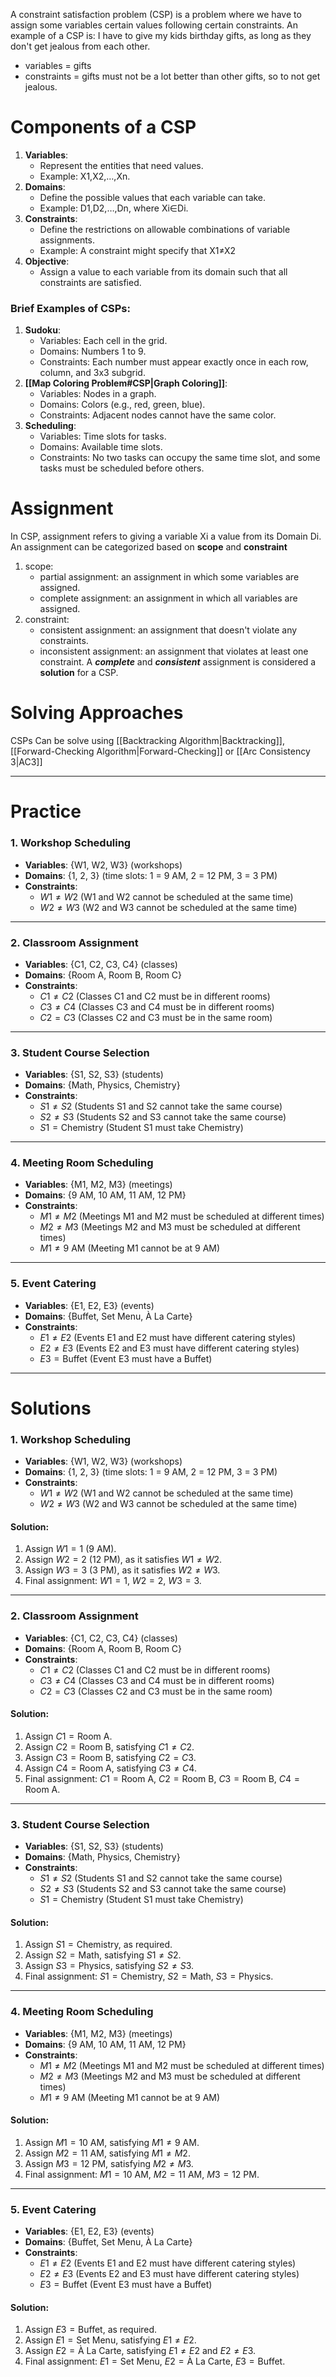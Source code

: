 A constraint satisfaction problem (CSP) is a problem where we have to assign some variables certain values following certain constraints.
An example of a CSP is: I have to give my kids birthday gifts, as long as they don't get jealous from each other.
- variables = gifts
- constraints = gifts must not be a lot better than other gifts, so to not get jealous.
# Components of a CSP
1. **Variables**:
    - Represent the entities that need values.
    - Example: X1​,X2​,…,Xn​.
2. **Domains**:
    - Define the possible values that each variable can take.
    - Example: D1​,D2​,…,Dn​, where Xi∈Di.
3. **Constraints**:
    - Define the restrictions on allowable combinations of variable assignments.
    - Example: A constraint might specify that X1≠X2
4. **Objective**:
    - Assign a value to each variable from its domain such that all constraints are satisfied.
### Brief Examples of CSPs:
1. **Sudoku**:
    - Variables: Each cell in the grid.
    - Domains: Numbers 1 to 9.
    - Constraints: Each number must appear exactly once in each row, column, and 3x3 subgrid.
2. **[[Map Coloring Problem#CSP|Graph Coloring]]**: 
    - Variables: Nodes in a graph.
    - Domains: Colors (e.g., red, green, blue).
    - Constraints: Adjacent nodes cannot have the same color.
3. **Scheduling**:
    - Variables: Time slots for tasks.
    - Domains: Available time slots.
    - Constraints: No two tasks can occupy the same time slot, and some tasks must be scheduled before others.
# Assignment
In CSP, assignment refers to giving a variable Xi a value from its Domain Di.
An assignment can be categorized based on **scope** and **constraint**
1. scope:
	- partial assignment: an assignment in which some variables are assigned.
	- complete assignment: an assignment in which all variables are assigned.
2. constraint:
	- consistent assignment: an assignment that doesn't violate any constraints.
	- inconsistent assignment: an assignment that violates at least one constraint.
A ***complete*** and ***consistent*** assignment is considered a **solution** for a CSP.
# Solving Approaches
CSPs Can be solve using [[Backtracking Algorithm|Backtracking]], [[Forward-Checking Algorithm|Forward-Checking]] or [[Arc Consistency 3|AC3]]

---
# Practice
### 1. Workshop Scheduling
- **Variables**: {W1, W2, W3} (workshops)
- **Domains**: {1, 2, 3} (time slots: 1 = 9 AM, 2 = 12 PM, 3 = 3 PM)
- **Constraints**:
  - $W1 \neq W2$ (W1 and W2 cannot be scheduled at the same time)
  - $W2 \neq W3$ (W2 and W3 cannot be scheduled at the same time)
---
### 2. Classroom Assignment
- **Variables**: {C1, C2, C3, C4} (classes)
- **Domains**: {Room A, Room B, Room C}
- **Constraints**:
  - $C1 \neq C2$ (Classes C1 and C2 must be in different rooms)
  - $C3 \neq C4$ (Classes C3 and C4 must be in different rooms)
  - $C2 = C3$ (Classes C2 and C3 must be in the same room)
---
### 3. Student Course Selection
- **Variables**: {S1, S2, S3} (students)
- **Domains**: {Math, Physics, Chemistry}
- **Constraints**:
  - $S1 \neq S2$ (Students S1 and S2 cannot take the same course)
  - $S2 \neq S3$ (Students S2 and S3 cannot take the same course)
  - $S1 = \text{Chemistry}$ (Student S1 must take Chemistry)

---
### 4. Meeting Room Scheduling
- **Variables**: {M1, M2, M3} (meetings)
- **Domains**: {9 AM, 10 AM, 11 AM, 12 PM}
- **Constraints**:
  - $M1 \neq M2$ (Meetings M1 and M2 must be scheduled at different times)
  - $M2 \neq M3$ (Meetings M2 and M3 must be scheduled at different times)
  - $M1 \neq 9 \text{ AM}$ (Meeting M1 cannot be at 9 AM)
---
### 5. Event Catering
- **Variables**: {E1, E2, E3} (events)
- **Domains**: {Buffet, Set Menu, À La Carte}
- **Constraints**:
  - $E1 \neq E2$ (Events E1 and E2 must have different catering styles)
  - $E2 \neq E3$ (Events E2 and E3 must have different catering styles)
  - $E3 = \text{Buffet}$ (Event E3 must have a Buffet)
---
# Solutions
### 1. Workshop Scheduling
- **Variables**: {W1, W2, W3} (workshops)
- **Domains**: {1, 2, 3} (time slots: 1 = 9 AM, 2 = 12 PM, 3 = 3 PM)
- **Constraints**:
  - $W1 \neq W2$ (W1 and W2 cannot be scheduled at the same time)
  - $W2 \neq W3$ (W2 and W3 cannot be scheduled at the same time)
#### Solution:
1. Assign $W1 = 1$ (9 AM).
2. Assign $W2 = 2$ (12 PM), as it satisfies $W1 \neq W2$.
3. Assign $W3 = 3$ (3 PM), as it satisfies $W2 \neq W3$.
4. Final assignment: $W1 = 1$, $W2 = 2$, $W3 = 3$.

---
### 2. Classroom Assignment
- **Variables**: {C1, C2, C3, C4} (classes)
- **Domains**: {Room A, Room B, Room C}
- **Constraints**:
  - $C1 \neq C2$ (Classes C1 and C2 must be in different rooms)
  - $C3 \neq C4$ (Classes C3 and C4 must be in different rooms)
  - $C2 = C3$ (Classes C2 and C3 must be in the same room)
#### Solution:
1. Assign $C1 = \text{Room A}$.
2. Assign $C2 = \text{Room B}$, satisfying $C1 \neq C2$.
3. Assign $C3 = \text{Room B}$, satisfying $C2 = C3$.
4. Assign $C4 = \text{Room A}$, satisfying $C3 \neq C4$.
5. Final assignment: $C1 = \text{Room A}$, $C2 = \text{Room B}$, $C3 = \text{Room B}$, $C4 = \text{Room A}$.
---
### 3. Student Course Selection
- **Variables**: {S1, S2, S3} (students)
- **Domains**: {Math, Physics, Chemistry}
- **Constraints**:
  - $S1 \neq S2$ (Students S1 and S2 cannot take the same course)
  - $S2 \neq S3$ (Students S2 and S3 cannot take the same course)
  - $S1 = \text{Chemistry}$ (Student S1 must take Chemistry)
#### Solution:
1. Assign $S1 = \text{Chemistry}$, as required.
2. Assign $S2 = \text{Math}$, satisfying $S1 \neq S2$.
3. Assign $S3 = \text{Physics}$, satisfying $S2 \neq S3$.
4. Final assignment: $S1 = \text{Chemistry}$, $S2 = \text{Math}$, $S3 = \text{Physics}$.
---
### 4. Meeting Room Scheduling
- **Variables**: {M1, M2, M3} (meetings)
- **Domains**: {9 AM, 10 AM, 11 AM, 12 PM}
- **Constraints**:
  - $M1 \neq M2$ (Meetings M1 and M2 must be scheduled at different times)
  - $M2 \neq M3$ (Meetings M2 and M3 must be scheduled at different times)
  - $M1 \neq 9 \text{ AM}$ (Meeting M1 cannot be at 9 AM)
#### Solution:
1. Assign $M1 = 10 \text{ AM}$, satisfying $M1 \neq 9 \text{ AM}$.
2. Assign $M2 = 11 \text{ AM}$, satisfying $M1 \neq M2$.
3. Assign $M3 = 12 \text{ PM}$, satisfying $M2 \neq M3$.
4. Final assignment: $M1 = 10 \text{ AM}$, $M2 = 11 \text{ AM}$, $M3 = 12 \text{ PM}$.
---
### 5. Event Catering
- **Variables**: {E1, E2, E3} (events)
- **Domains**: {Buffet, Set Menu, À La Carte}
- **Constraints**:
  - $E1 \neq E2$ (Events E1 and E2 must have different catering styles)
  - $E2 \neq E3$ (Events E2 and E3 must have different catering styles)
  - $E3 = \text{Buffet}$ (Event E3 must have a Buffet)
#### Solution:
1. Assign $E3 = \text{Buffet}$, as required.
2. Assign $E1 = \text{Set Menu}$, satisfying $E1 \neq E2$.
3. Assign $E2 = \text{À La Carte}$, satisfying $E1 \neq E2$ and $E2 \neq E3$.
4. Final assignment: $E1 = \text{Set Menu}$, $E2 = \text{À La Carte}$, $E3 = \text{Buffet}$.
